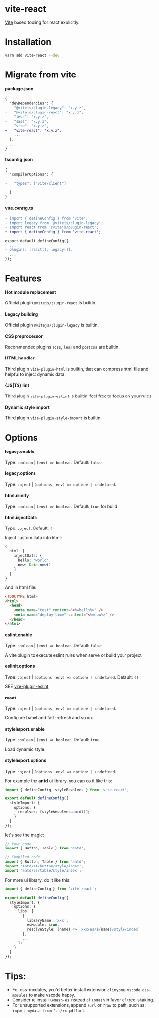 # vite-react

[Vite](https://github.com/vitejs/vite) based tooling for react explicitly.

# Installation

```bash
yarn add vite-react --dev
```

# Migrate from vite

#### package.json

```diff
{
  "devDependencies": {
-   "@vitejs/plugin-legacy": "x.y.z",
-   "@vitejs/plugin-react": "x.y.z",
-   "less": "x.y.z",
-   "sass": "x.y.z",
-   "vite": "x.y.z",
+   "vite-react": "x.y.z",
    ...
  },
  ...
}
```

#### tsconfig.json

```diff
{
  "compilerOptions": {
    ...
-   "types": ["vite/client"]
    ...
  }
}
```

#### vite.config.ts

```diff
- import { defineConfig } from 'vite';
- import legacy from '@vitejs/plugin-legacy';
- import react from '@vitejs/plugin-react';
+ import { defineConfig } from 'vite-react';

export default defineConfig({
  ...
- plugins: [react(), legacy()],
  ...
});
```

# Features

#### Hot module replacement

Official plugin `@vitejs/plugin-react` is builtin.

#### Legacy building

Official plugin `@vitejs/plugin-legacy` is builtin.

#### CSS preprocessor

Recommended plugins `scss`, `less` and `postcss` are builtin.

#### HTML handler

Third plugin `vite-plugin-html` is builtin, that can compress html file and helpful to inject dynamic data.

#### {JS|TS} lint

Third plugin `vite-plugin-eslint` is builtin, feel free to focus on your rules.

#### Dynamic style import

Third plugin `vite-plugin-style-import` is builtin.

# Options

#### legacy.enable

Type: `boolean` | `(env) => boolean`. Default: `false`

#### legacy.options

Type: `object` | `(options, env) => options | undefined`.

#### html.minify

Type: `boolean` | `(env) => boolean`. Default: `true` for build

#### html.injectData

Type: `object`. Default: `{}`

Inject custom data into html:

```typescript
{
  html: {
    injectData: {
      hello: 'world',
      now: Date.now(),
    }
  }
}
```

And in html file:

```html
<!DOCTYPE html>
<html>
  <head>
    <meta name="test" content="<%=hello%>" />
    <meta name="deploy-time" content="<%=now%>" />
  </head>
</html>
```

#### eslint.enable

Type: `boolean` | `(env) => boolean`. Default: `false`

A vite plugin to execute eslint rules when serve or build your project.

#### eslinit.options

Type: `object` | `(options, env) => options | undefined`. Default: `{}`

SEE [vite-plugin-eslint](https://github.com/gxmari007/vite-plugin-eslint)

#### react

Type: `object` | `(options, env) => options | undefined`.

Configure babel and fast-refresh and so on.

#### styleImport.enable

Type: `boolean` | `(env) => boolean`. Default: `true`

Load dynamic style.

#### styleImport.options

Type: `object` | `(options, env) => options | undefined`.

For example the **antd** ui library, you can do it like this:

```typescript
import { defineConfig, styleResolves } from 'vite-react';

export default defineConfig({
  styleImport: {
    options: {
      resolves: [styleResolves.antd()];
    }
  }
});
```

let's see the magic:

```typescript
// Your code
import { Button, Table } from 'antd';

// Compiled code
import { Button, Table } from 'antd';
import 'antd/es/button/style/index';
import 'antd/es/table/style/index';
```

For more ui library, do it like this:

```typescript
import { defineConfig } from 'vite-react';

export default defineConfig({
  styleImport: {
    options: {
      libs: [
        {
          libraryName: 'xxx',
          esModule: true,
          resolveStyle: (name) => `xxx/es/${name}/style/index`,
        },
        ...
      ];
    }
  }
});
```

# Tips:

- For css-modules, you'd better install extension `clinyong.vscode-css-modules` to make vscode happy.
- Consider to install `lodash-es` instead of `lodash` in favor of tree-shaking.
- For unsupported extensions, append `?url` or `?raw` to path, such as: `import mydata from '../xx.pdf?url`.
